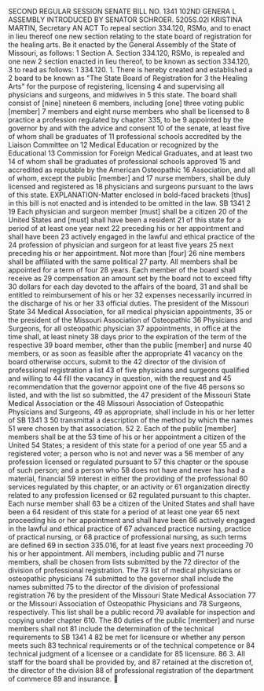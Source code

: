 SECOND REGULAR SESSION
SENATE BILL NO. 1341
102ND GENERA L ASSEMBLY
INTRODUCED BY SENATOR SCHROER.
5205S.02I KRISTINA MARTIN, Secretary
AN ACT
To repeal section 334.120, RSMo, and to enact in lieu thereof one new section relating to the state
board of registration for the healing arts.
Be it enacted by the General Assembly of the State of Missouri, as follows:
1 Section A. Section 334.120, RSMo, is repealed and one new
2 section enacted in lieu thereof, to be known as section 334.120,
3 to read as follows:
1 334.120. 1. There is hereby created and established a
2 board to be known as "The State Board of Registration for
3 the Healing Arts" for the purpose of registering, licensing
4 and supervising all physicians and surgeons, and midwives in
5 this state. The board shall consist of [nine] nineteen
6 members, including [one] three voting public [member]
7 members and eight nurse members who shall be licensed to
8 practice a profession regulated by chapter 335, to be
9 appointed by the governor by and with the advice and consent
10 of the senate, at least five of whom shall be graduates of
11 professional schools accredited by the Liaison Committee on
12 Medical Education or recognized by the Educational
13 Commission for Foreign Medical Graduates, and at least two
14 of whom shall be graduates of professional schools approved
15 and accredited as reputable by the American Osteopathic
16 Association, and all of whom, except the public [member] and
17 nurse members, shall be duly licensed and registered as
18 physicians and surgeons pursuant to the laws of this state.
EXPLANATION-Matter enclosed in bold-faced brackets [thus] in this bill is not enacted
and is intended to be omitted in the law.
SB 1341 2
19 Each physician and surgeon member [must] shall be a citizen
20 of the United States and [must] shall have been a resident
21 of this state for a period of at least one year next
22 preceding his or her appointment and shall have been
23 actively engaged in the lawful and ethical practice of the
24 profession of physician and surgeon for at least five years
25 next preceding his or her appointment. Not more than [four]
26 nine members shall be affiliated with the same political
27 party. All members shall be appointed for a term of four
28 years. Each member of the board shall receive as
29 compensation an amount set by the board not to exceed fifty
30 dollars for each day devoted to the affairs of the board,
31 and shall be entitled to reimbursement of his or her
32 expenses necessarily incurred in the discharge of his or her
33 official duties. The president of the Missouri State
34 Medical Association, for all medical physician appointments,
35 or the president of the Missouri Association of Osteopathic
36 Physicians and Surgeons, for all osteopathic physician
37 appointments, in office at the time shall, at least ninety
38 days prior to the expiration of the term of the respective
39 board member, other than the public [member] and nurse
40 members, or as soon as feasible after the appropriate
41 vacancy on the board otherwise occurs, submit to the
42 director of the division of professional registration a list
43 of five physicians and surgeons qualified and willing to
44 fill the vacancy in question, with the request and
45 recommendation that the governor appoint one of the five
46 persons so listed, and with the list so submitted, the
47 president of the Missouri State Medical Association or the
48 Missouri Association of Osteopathic Physicians and Surgeons,
49 as appropriate, shall include in his or her letter of
SB 1341 3
50 transmittal a description of the method by which the names
51 were chosen by that association.
52 2. Each of the public [member] members shall be at the
53 time of his or her appointment a citizen of the United
54 States; a resident of this state for a period of one year
55 and a registered voter; a person who is not and never was a
56 member of any profession licensed or regulated pursuant to
57 this chapter or the spouse of such person; and a person who
58 does not have and never has had a material, financial
59 interest in either the providing of the professional
60 services regulated by this chapter, or an activity or
61 organization directly related to any profession licensed or
62 regulated pursuant to this chapter. Each nurse member shall
63 be a citizen of the United States and shall have been a
64 resident of this state for a period of at least one year
65 next proceeding his or her appointment and shall have been
66 actively engaged in the lawful and ethical practice of
67 advanced practice nursing, practice of practical nursing, or
68 practice of professional nursing, as such terms are defined
69 in section 335.016, for at least five years next proceeding
70 his or her appointment. All members, including public and
71 nurse members, shall be chosen from lists submitted by the
72 director of the division of professional registration. The
73 list of medical physicians or osteopathic physicians
74 submitted to the governor shall include the names submitted
75 to the director of the division of professional registration
76 by the president of the Missouri State Medical Association
77 or the Missouri Association of Osteopathic Physicians and
78 Surgeons, respectively. This list shall be a public record
79 available for inspection and copying under chapter 610. The
80 duties of the public [member] and nurse members shall not
81 include the determination of the technical requirements to
SB 1341 4
82 be met for licensure or whether any person meets such
83 technical requirements or of the technical competence or
84 technical judgment of a licensee or a candidate for
85 licensure.
86 3. All staff for the board shall be provided by, and
87 retained at the discretion of, the director of the division
88 of professional registration of the department of commerce
89 and insurance.
